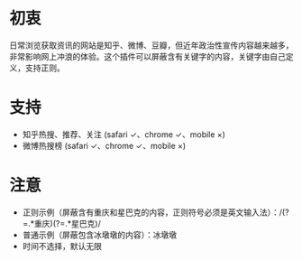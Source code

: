 # 初衷
日常浏览获取资讯的网站是知乎、微博、豆瓣，但近年政治性宣传内容越来越多，非常影响网上冲浪的体验。这个插件可以屏蔽含有关键字的内容，关键字由自己定义，支持正则。

# 支持
 - 知乎热搜、推荐、关注 (safari ✓、chrome ✓、mobile ×)
 - 微博热搜榜 (safari ✓、chrome ✓、mobile ×)

 # 注意
 - 正则示例（屏蔽含有重庆和星巴克的内容，正则符号必须是英文输入法）：/(?=.*重庆)(?=.*星巴克)/
 - 普通示例（屏蔽包含冰墩墩的内容）：冰墩墩
 - 时间不选择，默认无限
